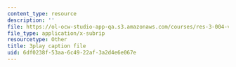 ```yaml
---
content_type: resource
description: ''
file: https://ol-ocw-studio-app-qa.s3.amazonaws.com/courses/res-3-004-visualizing-materials-science-fall-2017/6df0238f53aa6c4922af3a2d4e6e067e_xdm3Jz3IgwE.srt
file_type: application/x-subrip
resourcetype: Other
title: 3play caption file
uid: 6df0238f-53aa-6c49-22af-3a2d4e6e067e
---
```

